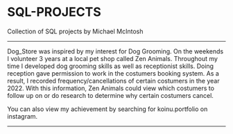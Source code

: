 # SQL-PROJECTS
Collection of SQL projects by Michael McIntosh 
**********************************************
Dog_Store was inspired by my interest for Dog Grooming. On the weekends I volunteer 3 years at a local pet shop called Zen Animals. Throughout my time I developed dog grooming skills as well as receptionist skills. Doing reception gave permission to work in the costumers booking system. As a result, I recorded frequency/cancellations of certain costumers in the year 2022. With this information, Zen Animals could view which costumers to follow up on or do research to determine why certain costumers cancel.

You can also view my achievement by searching for koinu.portfolio on instagram.
*********************************************
